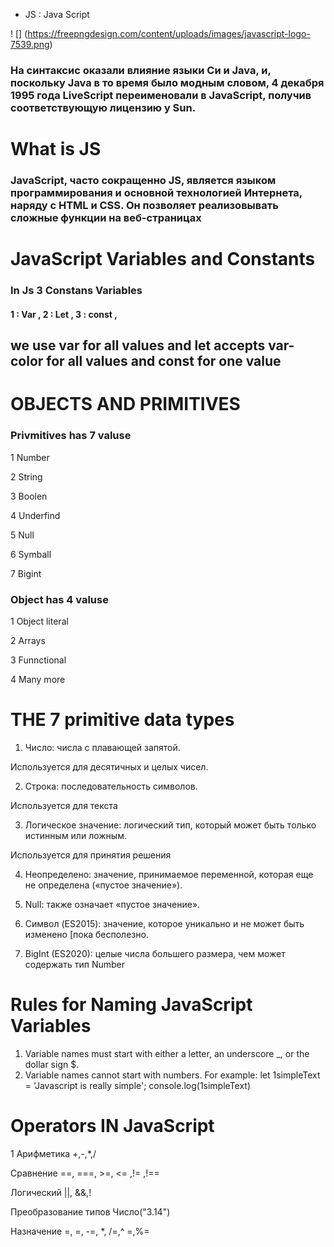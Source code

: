  * JS : Java Script

 ! [] (https://freepngdesign.com/content/uploads/images/javascript-logo-7539.png)

 ### На синтаксис оказали влияние языки Си и Java, и, поскольку Java в то время было модным словом, 4 декабря 1995 года LiveScript переименовали в JavaScript, получив соответствующую лицензию у Sun.  

 # What is JS
 ### JavaScript, часто сокращенно JS, является языком программирования и основной технологией Интернета, наряду с HTML и CSS. Он позволяет реализовывать сложные функции на веб-страницах
 # JavaScript Variables and Constants
 ### In Js 3 Constans Variables 
 #### 1 : Var , 2 : Let , 3 : const ,
 ##  we use var for all values ​​and let accepts var-color for all values ​​and const for one value
 # OBJECTS AND PRIMITIVES 
 ### Privmitives has 7 valuse
 1 Number

 2 String

 3 Boolen

 4 Underfind

 5  Null

 6 Symball

 7 Bigint

 ### Object has 4 valuse
 
 1 Object literal

 2 Arrays

 3 Funnctional

 4 Many more

 # THE 7 primitive data types 

1. Число: числа с плавающей запятой.

Используется для десятичных и целых чисел.

2. Строка: последовательность символов.

Используется для текста

3. Логическое значение: логический тип, который может быть только истинным или ложным.

Используется для принятия решения

4. Неопределено: значение, принимаемое переменной, которая еще не определена («пустое значение»).

5. Null: также означает «пустое значение».

6. Символ (ES2015): значение, которое уникально и не может быть изменено [пока бесполезно.

7. BigInt (ES2020): целые числа большего размера, чем может содержать тип Number

# Rules for Naming JavaScript Variables

 1. Variable names must start with either a letter, an underscore _, or the dollar sign $.
 2. Variable names cannot start with numbers. For example:
 let 1simpleText = 'Javascript is really simple';
 console.log(1simpleText)

 #  Operators IN JavaScript

1 Арифметика       +,-,*,/

Сравнение ==, ===, >=, <= ,!= ,!==

Логический ||, &&,!

Преобразование типов Число("3.14")

Назначение  =, =, -=, *, /=,^ =,%=
    
